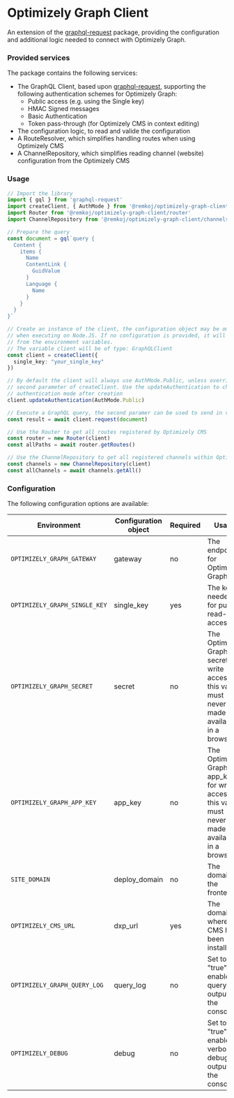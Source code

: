 # Optimizely Graph Client
An extension of the [graphql-request](https://www.npmjs.com/package/graphql-request) package, providing the configuration and additional logic needed to connect with Optimizely Graph.

### Provided services
The package contains the following services:
- The GraphQL Client, based upon [graphql-request](https://www.npmjs.com/package/graphql-request), supporting the following authentication schemes for Optimizely Graph:
  - Public access (e.g. using the Single key)
  - HMAC Signed messages
  - Basic Authentication
  - Token pass-through (for Optimizely CMS in context editing)
- The configuration logic, to read and valide the configuration
- A RouteResolver, which simplifies handling routes when using Optimizely CMS
- A ChannelRepository, which simplifies reading channel (website) configuration from the Optimizely CMS

### Usage
```typescript
// Import the library
import { gql } from 'graphql-request'
import createClient, { AuthMode } from '@remkoj/optimizely-graph-client/client'
import Router from '@remkoj/optimizely-graph-client/router'
import ChannelRepository from '@remkoj/optimizely-graph-client/channels'

// Prepare the query
const document = gql`query {
  Content {
    items {
      Name
      ContentLink {
        GuidValue
      }
      Language {
        Name
      }
    }
  }
}`

// Create an instance of the client, the configuration object may be omitted 
// when executing on Node.JS. If no configuration is provided, it will be read
// from the environment variables.
// The variable client will be of type: GraphQLClient
const client = createClient({
  single_key: "your_single_key"
})

// By default the client will always use AuthMode.Public, unless overridden by the
// second parameter of createClient. Use the updateAuthentication to change the
// authentication mode after creation
client.updateAuthentication(AuthMode.Public)

// Execute a GraphQL query, the second paramer can be used to send in variables
const result = await client.request(document)

// Use the Router to get all routes registered by Optimizely CMS
const router = new Router(client)
const allPaths = await router.getRoutes()

// Use the ChannelRepository to get all registered channels within Optimizely CMS
const channels = new ChannelRepository(client)
const allChannels = await channels.getAll()
```

### Configuration
The following configuration options are available:

| Environment | Configuration object | Required | Usage |
| --- | --- | --- | --- |
| `OPTIMIZELY_GRAPH_GATEWAY` | gateway | no | The endpoint for Optimizely Graph |
| `OPTIMIZELY_GRAPH_SINGLE_KEY` | single_key | yes | The key needed for public, read-only access |
| `OPTIMIZELY_GRAPH_SECRET` | secret | no | The Optimizely Graph secret for write access, this value must never be made available in a browser |
| `OPTIMIZELY_GRAPH_APP_KEY` | app_key | no | The Optimizely Graph app_key for write access, this value must never be made available in a browser |
| `SITE_DOMAIN` | deploy_domain | no | The domain of the frontend |
| `OPTIMIZELY_CMS_URL` | dxp_url | yes | The domain where the CMS has been installed |
| `OPTIMIZELY_GRAPH_QUERY_LOG` | query_log | no | Set to "true" to enable query output to the console |
| `OPTIMIZELY_DEBUG` | debug | no | Set to "true" to enable verbose debug output to the console |